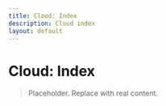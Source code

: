 ```yaml
---
title: Cloud: Index
description: Cloud index
layout: default
---
```

# Cloud: Index

> Placeholder. Replace with real content.

